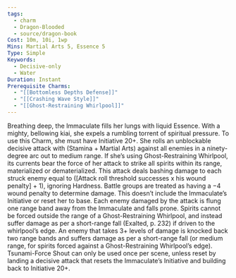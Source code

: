 ```yaml
---
tags:
  - charm
  - Dragon-Blooded
  - source/dragon-book
Cost: 10m, 10i, 1wp
Mins: Martial Arts 5, Essence 5
Type: Simple
Keywords:
  - Decisive-only
  - Water
Duration: Instant
Prerequisite Charms:
  - "[[Bottomless Depths Defense]]"
  - "[[Crashing Wave Style]]"
  - "[[Ghost-Restraining Whirlpool]]"
---
```

Breathing deep, the Immaculate fills her lungs with liquid Essence. With a mighty, bellowing kiai, she expels a rumbling torrent of spiritual pressure. To use this Charm, she must have Initiative 20+. She rolls an unblockable decisive attack with (Stamina + Martial Arts) against all enemies in a ninety-degree arc out to medium range. If she’s using Ghost-Restraining Whirlpool, its currents bear the force of her attack to strike all spirits within its range, materialized or dematerialized. This attack deals bashing damage to each struck enemy equal to ([Attack roll threshold successes x his wound penalty] + 1), ignoring Hardness. Battle groups are treated as having a −4 wound penalty to determine damage. This doesn’t include the Immaculate’s Initiative or reset her to base. Each enemy damaged by the attack is flung one range band away from the Immaculate and falls prone. Spirits cannot be forced outside the range of a Ghost-Restraining Whirlpool, and instead suffer damage as per a short-range fall (Exalted, p. 232) if driven to the whirlpool’s edge. An enemy that takes 3+ levels of damage is knocked back two range bands and suffers damage as per a short-range fall (or medium range, for spirits forced against a Ghost-Restraining Whirlpool’s edge). Tsunami-Force Shout can only be used once per scene, unless reset by landing a decisive attack that resets the Immaculate’s Initiative and building back to Initiative 20+.